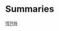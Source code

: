 # Summaries

[역전파](https://github.com/MagmaTart/DeepLearningStudy/blob/master/Soomin/summarys/12_Backpropagation.md)
